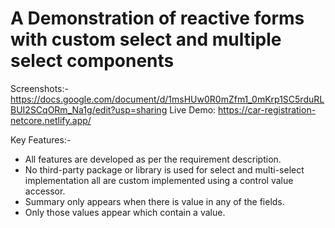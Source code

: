 # A Demonstration of reactive forms with custom select and multiple select components


Screenshots:-  https://docs.google.com/document/d/1msHUw0R0mZfm1_0mKrp1SC5rduRLBUI2SCqORm_Na1g/edit?usp=sharing
Live Demo: https://car-registration-netcore.netlify.app/

Key Features:-

- All features are developed as per the requirement description.
- No third-party package or library is used for select and multi-select implementation all are custom implemented using a control value accessor.
- Summary only appears when there is value in any of the fields.
- Only those values appear which contain a value.
